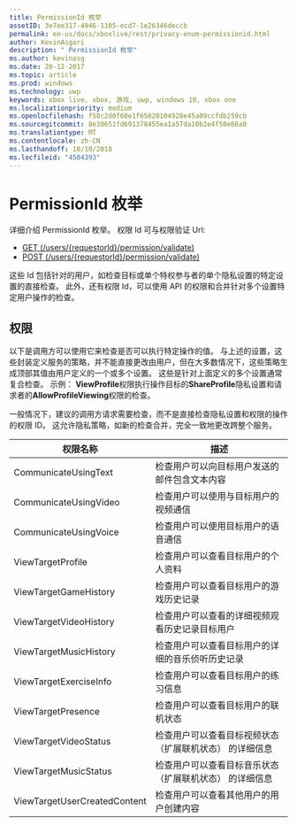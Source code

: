 ```yaml
---
title: PermissionId 枚举
assetID: 3e7ee317-4946-1105-ecd7-1e26346deccb
permalink: en-us/docs/xboxlive/rest/privacy-enum-permissionid.html
author: KevinAsgari
description: " PermissionId 枚举"
ms.author: kevinasg
ms.date: 20-12-2017
ms.topic: article
ms.prod: windows
ms.technology: uwp
keywords: xbox live, xbox, 游戏, uwp, windows 10, xbox one
ms.localizationpriority: medium
ms.openlocfilehash: f58c2d0f68e1f65820104928e45a09ccfdb259cb
ms.sourcegitcommit: 8e30651fd691378455ea1a57da10b2e4f50e66a0
ms.translationtype: MT
ms.contentlocale: zh-CN
ms.lasthandoff: 10/10/2018
ms.locfileid: "4504393"
---
```

# <a name="permissionid-enumeration"></a>PermissionId 枚举
详细介绍 PermissionId 枚举。
权限 Id 可与权限验证 Url:

   * [GET (/users/{requestorId}/permission/validate)](../uri/privacy/uri-privacyusersrequestoridpermissionvalidateget.md)
   * [POST (/users/{requestorId}/permission/validate)](../uri/privacy/uri-privacyusersrequestoridpermissionvalidatepost.md)

这些 Id 包括针对的用户，如检查目标或单个特权参与者的单个隐私设置的特定设置的直接检查。 此外，还有权限 Id，可以使用 API 的权限和合并针对多个设置特定用户操作的检查。

<a id="ID4EIB"></a>


## <a name="permissions"></a>权限

以下是调用方可以使用它来检查是否可以执行特定操作的值。 与上述的设置，这些封装定义服务的策略，并不能直接更改由用户，但在大多数情况下，这些策略生成顶部其值由用户定义的一个或多个设置。 这些是针对上面定义的多个设置通常复合检查。 示例： <b>ViewProfile</b>权限执行操作目标的<b>ShareProfile</b>隐私设置和请求者的<b>AllowProfileViewing</b>权限的检查。

一般情况下，建议的调用方请求需要检查，而不是直接检查隐私设置和权限的操作的权限 ID。 这允许隐私策略，如新的检查合并，完全一致地更改跨整个服务。

| 权限名称| 描述|
| --- | --- |
| CommunicateUsingText| 检查用户可以向目标用户发送的邮件包含文本内容|
| CommunicateUsingVideo| 检查用户可以使用与目标用户的视频通信|
| CommunicateUsingVoice| 检查用户可以使用目标用户的语音通信|
| ViewTargetProfile| 检查用户可以查看目标用户的个人资料|
| ViewTargetGameHistory| 检查用户可以查看目标用户的游戏历史记录|
| ViewTargetVideoHistory| 检查用户可以查看的详细视频观看历史记录目标用户|
| ViewTargetMusicHistory| 检查用户可以查看目标用户的详细的音乐侦听历史记录|
| ViewTargetExerciseInfo| 检查用户可以查看目标用户的练习信息|
| ViewTargetPresence| 检查用户可以查看目标用户的联机状态|
| ViewTargetVideoStatus| 检查用户可以查看目标视频状态 （扩展联机状态） 的详细信息|
| ViewTargetMusicStatus| 检查用户可以查看目标音乐状态 （扩展联机状态） 的详细信息|
| ViewTargetUserCreatedContent| 检查用户可以查看其他用户的用户创建内容|
